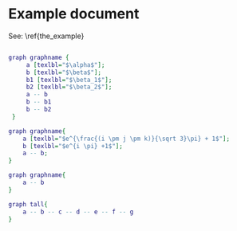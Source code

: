 # Example document

See: \ref{the_example}


```{.dot caption="example graph." label="the_example"}

graph graphname {
	 a [texlbl="$\alpha$"];
	 b [texlbl="$\beta$"];
	 b1 [texlbl="$\beta_1$"];
	 b2 [texlbl="$\beta_2$"];
     a -- b
     b -- b1
	 b -- b2
 }
```



```dot
graph graphname{
	a [texlbl="$e^{\frac{(i \pm j \pm k)}{\sqrt 3}\pi} + 1$"];
	b [texlbl="$e^{i \pi} +1$"];
	a -- b;
}
```


```dot
graph graphname{
	a -- b
}
```

```{.dot scale="0.5"}
graph tall{
	a -- b -- c -- d -- e -- f -- g
}
```
